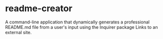# readme-creator
A command-line application that dynamically generates a professional README.md file from a user's input using the Inquirer package Links to an external site.
